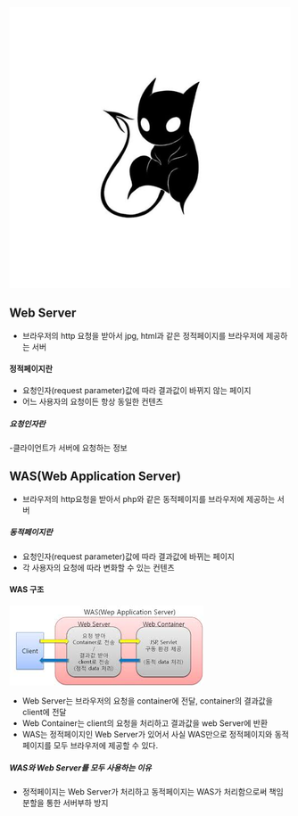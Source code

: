 ![이미지](/assets/blog1.jpg)

## Web Server
- 브라우저의 http 요청을 받아서 jpg, html과 같은 정적페이지를 브라우저에 제공하는 서버

#### 정적페이지란
- 요청인자(request parameter)값에 따라 결과값이 바뀌지 않는 페이지
- 어느 사용자의 요청이든 항상 동일한 컨텐츠

##### 요청인자란
-클라이언트가 서버에 요청하는 정보

## WAS(Web Application Server)
- 브라우저의 http요청을 받아서 php와 같은 동적페이지를 브라우저에 제공하는 서버

##### 동적페이지란
- 요청인자(request parameter)값에 따라 결과값에 바뀌는 페이지
- 각 사용자의 요청에 따라 변화할 수 있는 컨텐츠

#### WAS 구조
![이미지](/assets/was_structure.jpg)
- Web Server는 브라우저의 요청을 container에 전달, container의 결과값을 client에 전달
- Web Container는 client의 요청을 처리하고 결과값을 web Server에 반환
- WAS는 정적페이지인 Web Server가 있어서 사실 WAS만으로 정적페이지와 동적페이지를 모두 브라우저에 제공할 수 있다.

##### WAS와 Web Server를 모두 사용하는 이유
- 정적페이지는 Web Server가 처리하고 동적페이지는 WAS가 처리함으로써 책임분할을 통한 서버부하 방지
